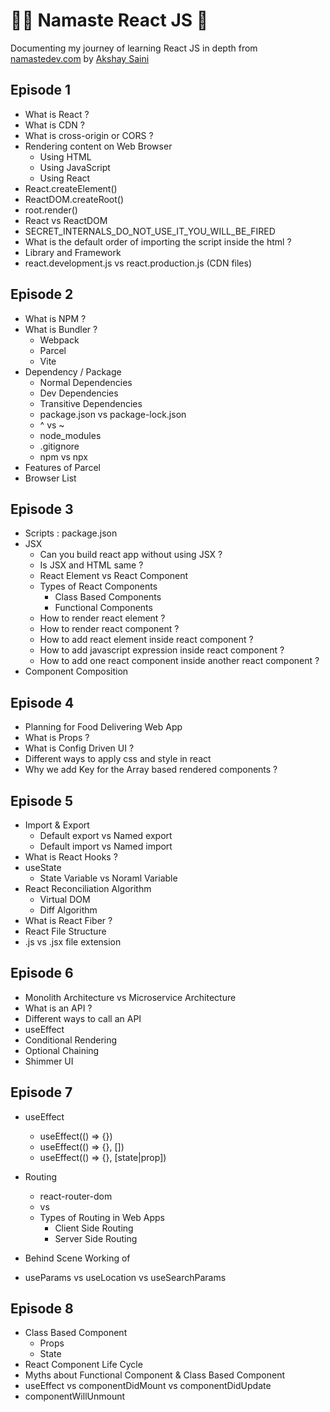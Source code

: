 # 🙏🏼 Namaste React JS 🚀

Documenting my journey of learning React JS in depth from [namastedev.com](https://namastedev.com) by [Akshay Saini](https://www.youtube.com/@akshaymarch7)

## Episode 1

- What is React ?
- What is CDN ?
- What is cross-origin or CORS ?
- Rendering content on Web Browser
  - Using HTML
  - Using JavaScript
  - Using React
- React.createElement()
- ReactDOM.createRoot()
- root.render()
- React vs ReactDOM
- SECRET_INTERNALS_DO_NOT_USE_IT_YOU_WILL_BE_FIRED
- What is the default order of importing the script inside the html ?
- Library and Framework
- react.development.js vs react.production.js (CDN files)

## Episode 2

- What is NPM ?
- What is Bundler ?
  - Webpack
  - Parcel
  - Vite
- Dependency / Package
  - Normal Dependencies
  - Dev Dependencies
  - Transitive Dependencies
  - package.json vs package-lock.json
  - ^ vs ~
  - node_modules
  - .gitignore
  - npm vs npx
- Features of Parcel
- Browser List

## Episode 3

- Scripts : package.json
- JSX
  - Can you build react app without using JSX ?
  - Is JSX and HTML same ?
  - React Element vs React Component
  - Types of React Components
    - Class Based Components
    - Functional Components
  - How to render react element ?
  - How to render react component ?
  - How to add react element inside react component ?
  - How to add javascript expression inside react component ?
  - How to add one react component inside another react component ?
- Component Composition

## Episode 4

- Planning for Food Delivering Web App
- What is Props ?
- What is Config Driven UI ?
- Different ways to apply css and style in react
- Why we add Key for the Array based rendered components ?

## Episode 5

- Import & Export
  - Default export vs Named export
  - Default import vs Named import
- What is React Hooks ?
- useState
  - State Variable vs Noraml Variable
- React Reconciliation Algorithm
  - Virtual DOM
  - Diff Algorithm
- What is React Fiber ?
- React File Structure
- .js vs .jsx file extension

## Episode 6

- Monolith Architecture vs Microservice Architecture
- What is an API ?
- Different ways to call an API
- useEffect
- Conditional Rendering
- Optional Chaining
- Shimmer UI

## Episode 7

- useEffect

  - useEffect(() => {})
  - useEffect(() => {}, [])
  - useEffect(() => {}, [state|prop])

- Routing
  - react-router-dom
  - <a> vs <Link>
  - Types of Routing in Web Apps
    - Client Side Routing
    - Server Side Routing
- Behind Scene Working of <Link>
- useParams vs useLocation vs useSearchParams

## Episode 8

- Class Based Component
  - Props
  - State
- React Component Life Cycle
- Myths about Functional Component & Class Based Component
- useEffect vs componentDidMount vs componentDidUpdate
- componentWillUnmount
